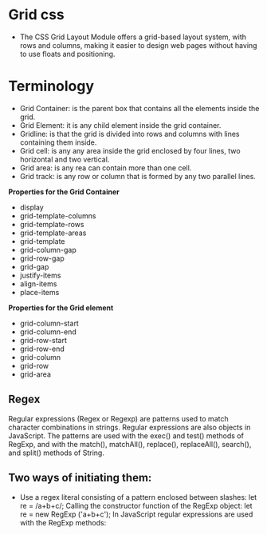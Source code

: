 # Grid css

- The CSS Grid Layout Module offers a grid-based layout system, with rows and columns, making it easier to design web pages without having to use floats and positioning.


# Terminology

- Grid Container: is the parent box that contains all the elements inside the grid.
- Grid Element: it is any child element inside the grid container.
- Gridline: is that the grid is divided into rows and columns with lines containing them inside.
- Grid cell: is any any area inside the grid enclosed by four lines, two horizontal and two vertical.
- Grid area: is any rea can contain more than one cell.
- Grid track: is any row or column that is formed by any two parallel lines.


**Properties for the Grid Container**

- display
- grid-template-columns
- grid-template-rows
- grid-template-areas
- grid-template
- grid-column-gap
- grid-row-gap
- grid-gap
- justify-items
- align-items
- place-items

**Properties for the Grid element**

- grid-column-start
- grid-column-end
- grid-row-start
- grid-row-end
- grid-column
- grid-row
- grid-area

## Regex

Regular expressions (Regex or Regexp) are patterns used to match character combinations in strings. Regular expressions are also objects in JavaScript. The patterns are used with the exec() and test() methods of RegExp, and with the match(), matchAll(), replace(), replaceAll(), search(), and split() methods of String.

## Two ways of initiating them:

- Use a regex literal consisting of a pattern enclosed between slashes: let re = /a+b+c/;
Calling the constructor function of the RegExp object: let re = new RegExp ('a+b+c');
In JavaScript regular expressions are used with the RegExp methods:
